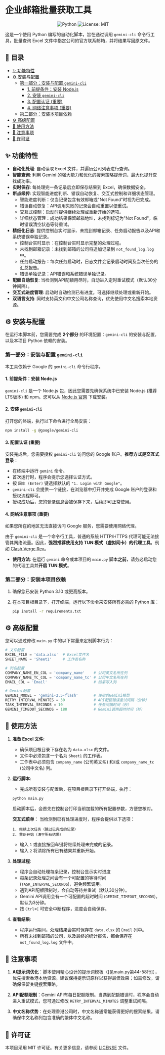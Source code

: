 <p align="center">
  <h1>企业邮箱批量获取工具</h1>
</p>

<p align="center">
  <!-- Badges will go here -->
  <img alt="Python" src="https://img.shields.io/badge/Python-3.10%2B-blue?logo=python&logoColor=white">
  <img alt="License: MIT" src="https://img.shields.io/badge/License-MIT-yellow.svg">
  <!-- Add more badges as needed, e.g., GitHub Actions status -->
</p>

这是一个使用 Python 编写的自动化脚本，旨在通过调用 `gemini-cli` 命令行工具，批量查询 Excel 文件中指定公司的官方联系邮箱，并将结果写回原文件。

## 📖 目录

- [✨ 功能特性](#-功能特性)
- [⚙️ 安装与配置](#-安装与配置)
  - [第一部分：安装与配置 `gemini-cli`](#-第一部分安装与配置-gemini-cli)
    - [1. 前提条件：安装 Node.js](#1-前提条件安装-nodejs)
    - [2. 安装 `gemini-cli`](#2-安装-gemini-cli)
    - [3. 配置认证 (重要)](#3-配置认证-重要)
    - [4. 网络注意事项 (重要)](#4-网络注意事项-重要)
  - [第二部分：安装本项目依赖](#-第二部分安装本项目依赖)
- [⚙️ 高级配置](#-高级配置)
- [🚀 使用方法](#-使用方法)
- [📝 注意事项](#-注意事项)
- [📄 许可证](#-许可证)

## ✨ 功能特性

- **自动化处理**: 自动读取 Excel 文件，并遍历公司列表进行查询。
- **智能查询**: 利用 Gemini 的强大能力和优化的搜索策略提示词，最大化提升查找成功率。
- **实时保存**: 每处理完一条记录后立即保存结果到 Excel，确保数据安全。
- **断点续传**: 实现智能进度判断、错误自动恢复、交互式控制和详细状态管理。
    - 智能进度判断：仅当记录包含有效邮箱或"Not Found"时视为已完成。
    - 错误自动恢复：API调用失败的记录会自动重置以便重试。
    - 交互式控制：启动时提供继续处理或重新开始的选项。
    - 详细状态管理：成功结果保留邮箱地址，未找到标记为"Not Found"，临时错误清空状态等待重试。
- **精细化日志**: 提供控制台实时显示、未找到邮箱记录、任务启动报告以及API和系统错误单独记录。
    - 控制台实时显示：在控制台实时显示完整的处理过程。
    - 未找到邮箱记录：未找到邮箱的公司将追加记录到 `not_found_log.log` 中。
    - 任务启动报告：每次任务启动时，日志文件会记录启动时间及当次任务的汇总报告。
    - 错误单独记录：API错误和系统错误单独记录。
- **配额自动恢复**: 当检测到API配额用尽时，自动进入定时重试模式（默认30分钟间隔）。
- **交互式进度管理**: 启动时自动检测已有进度，可选择继续处理或重新开始。
- **双语言支持**: 同时支持英文和中文公司名称查询，优先使用中文名搜索本地资源。

## ⚙️ 安装与配置

在运行本脚本前，您需要完成 **2个部分** 的环境配置：`gemini-cli` 的安装与配置，以及本项目 Python 依赖的安装。

### **第一部分：安装与配置 `gemini-cli`**

本工具依赖于 Google 的 `gemini-cli` 命令行程序。

#### 1. 前提条件：安装 Node.js

`gemini-cli` 是一个 Node.js 包，因此您需要先确保系统中已安装 Node.js (推荐LTS版本) 和 npm。您可以从 [Node.js 官网](https://nodejs.org/) 下载安装。

#### 2. 安装 `gemini-cli`

打开您的终端，执行以下命令进行全局安装：

```bash
npm install -g @google/gemini-cli
```

#### 3. 配置认证 (重要)

安装完成后，您需要授权 `gemini-cli` 访问您的 Google 账户。**推荐方式是交互式登录**：

- 在终端中运行 `gemini` 命令。
- 首次运行时，程序会提示您选择认证方式。
- 按 `回车 (Enter)` 键选择默认的 `"1. Login with Google"`。
- `gemini-cli` 会提供一个链接，在浏览器中打开并完成 Google 账户的登录和授权流程即可。
- 授权成功后，您的登录信息会被保存下来，后续即可正常使用。

#### 4. 网络注意事项 (重要)

如果您所在的地区无法直接访问 Google 服务，您需要使用网络代理。

由于 `gemini-cli` 是一个命令行工具，普通的系统 HTTP/HTTPS 代理可能无法接管其网络流量。因此，**强烈推荐使用支持 TUN 模式（虚拟网卡）的代理工具**，例如 [Clash Verge Rev](https://github.com/clash-verge-rev/clash-verge-rev)。

- **使用方法**: 在运行 `gemini` 命令或本项目的 `main.py` 脚本**之前**，请务必启动您的代理工具并**开启 TUN 模式**。

### **第二部分：安装本项目依赖**

1.  确保您已安装 Python 3.10 或更高版本。
2.  在本项目根目录下，打开终端，运行以下命令来安装所有必需的 Python 库：

    ```bash
    pip install -r requirements.txt
    ```

## ⚙️ 高级配置

您可以通过修改 `main.py` 中的以下常量来定制脚本行为：

```python
# 文件配置
EXCEL_FILE = 'data.xlsx'  # Excel文件名
SHEET_NAME = 'Sheet1'     # 工作表名称

# 列名配置
COMPANY_NAME_EN_COL = 'company_name'    # 公司英文名所在列
COMPANY_NAME_TC_COL = 'company_name_tc' # 公司中文名所在列
EMAIL_COL = 'Email'                     # 结果写入列

# Gemini配置
GEMINI_MODEL = 'gemini-2.5-flash'       # 使用的Gemini模型
RETRY_INTERVAL_MINUTES = 30             # API配额错误重试间隔（分钟）
TASK_INTERVAL_SECONDS = 10              # 任务间隔时间（秒）
GEMINI_TIMEOUT_SECONDS = 180            # Gemini调用超时时间（秒）
```

## 🚀 使用方法

1.  **准备 Excel 文件**:
    *   确保项目根目录下存在名为 `data.xlsx` 的文件。
    *   文件中必须包含一个名为 `Sheet1` 的工作表。
    *   工作表中必须包含 `company_name` (公司英文名) 和/或 `company_name_tc` (公司中文名) 列。

2.  **运行脚本**:
    *   完成所有安装与配置后，在项目根目录下打开终端，执行：

    ```bash
    python main.py
    ```

    启动脚本后，会首先在控制台打印当前加载的所有配置参数，方便您核对。

    **交互式菜单**：
    当检测到已有处理进度时，程序会提供以下选项：
    ```
    1. 继续上次任务（跳过已完成的记录）
    2. 重新开始（清空所有结果）
    ```
    - 输入 `1` 或直接按回车键将继续处理未完成的记录。
    - 输入 `2` 将清除所有已有结果并重新开始。

3.  **处理过程**:
    - 程序会自动处理每条记录，控制台显示实时进度
    - 每条记录处理之间会有一个可配置的等待时间 (`TASK_INTERVAL_SECONDS`)，避免频繁调用。
    - 遇到API配额限制时，会自动等待并重试（默认30分钟）。
    - Gemini API调用会有一个可配置的超时时间 (`GEMINI_TIMEOUT_SECONDS`)，默认为3分钟。
    - 按 `Ctrl+C` 可安全中断程序，进度会自动保存。

4.  **查看结果**:
    *   程序运行期间，处理结果会实时保存在 `data.xlsx` 的 `Email` 列中。
    *   所有未找到邮箱的公司，以及最终的统计报告，都会保存在 `not_found_log.log` 文件中。

## 📝 注意事项

1.  **AI提示词优化**：脚本使用精心设计的提示词模板（[见main.py第44-58行]），优先搜索香港本地资源。建议保持提示词原样以获得最佳效果；如需修改，请确保保留关键搜索策略。

2.  **API配额限制**：Gemini API有每日配额限制。当遇到配额错误时，程序会自动进入重试模式，您可通过修改 `RETRY_INTERVAL_MINUTES` 调整重试间隔。

3.  **中文名称优势**：在处理香港公司时，中文名称通常能获得更好的搜索结果。请确保中文名称列包含准确的繁体中文名称。

## 📄 许可证

本项目采用 MIT 许可证。有关更多信息，请参阅 [LICENSE](LICENSE) 文件。
